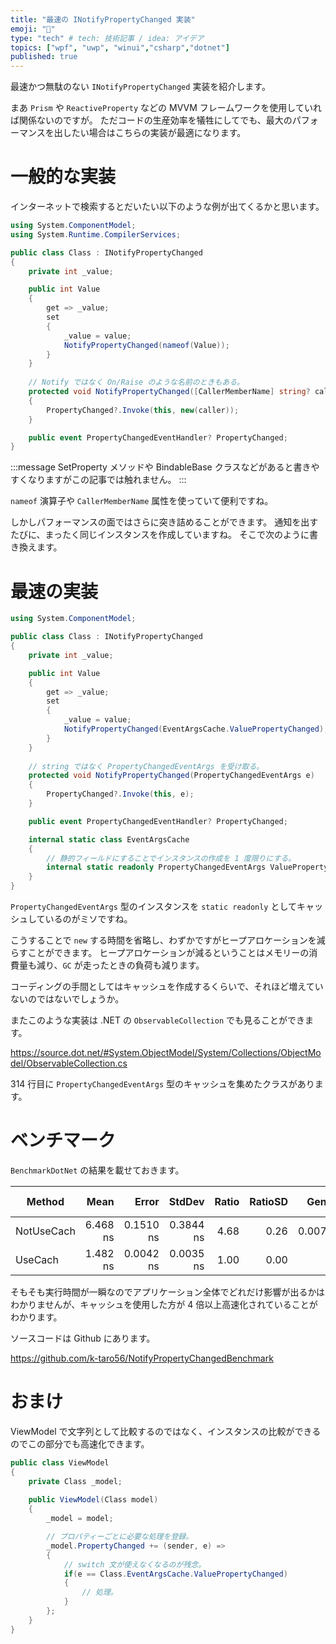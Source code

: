```yaml
---
title: "最速の INotifyPropertyChanged 実装"
emoji: "🙌"
type: "tech" # tech: 技術記事 / idea: アイデア
topics: ["wpf", "uwp", "winui","csharp","dotnet"]
published: true
---
```


最速かつ無駄のない `INotifyPropertyChanged` 実装を紹介します。

まあ `Prism` や `ReactiveProperty` などの MVVM フレームワークを使用していれば関係ないのですが。
ただコードの生産効率を犠牲にしてでも、最大のパフォーマンスを出したい場合はこちらの実装が最適になります。

# 一般的な実装

インターネットで検索するとだいたい以下のような例が出てくるかと思います。

```cs
using System.ComponentModel;
using System.Runtime.CompilerServices;

public class Class : INotifyPropertyChanged
{
    private int _value;

    public int Value
    {
        get => _value;
        set
        {
            _value = value;
            NotifyPropertyChanged(nameof(Value));
        }
    }
    
    // Notify ではなく On/Raise のような名前のときもある。
    protected void NotifyPropertyChanged([CallerMemberName] string? caller = null)
    {
        PropertyChanged?.Invoke(this, new(caller));
    }

    public event PropertyChangedEventHandler? PropertyChanged;
}
```

:::message
SetProperty メソッドや BindableBase クラスなどがあると書きやすくなりますがこの記事では触れません。
:::

`nameof` 演算子や `CallerMemberName` 属性を使っていて便利ですね。

しかしパフォーマンスの面ではさらに突き詰めることができます。
通知を出すたびに、まったく同じインスタンスを作成していますね。
そこで次のように書き換えます。

# 最速の実装

```cs
using System.ComponentModel;

public class Class : INotifyPropertyChanged
{
    private int _value;

    public int Value
    {
        get => _value;
        set
        {
            _value = value;
            NotifyPropertyChanged(EventArgsCache.ValuePropertyChanged);
        }
    }
    
    // string ではなく PropertyChangedEventArgs を受け取る。
    protected void NotifyPropertyChanged(PropertyChangedEventArgs e)
    {
        PropertyChanged?.Invoke(this, e);
    }

    public event PropertyChangedEventHandler? PropertyChanged;

    internal static class EventArgsCache
    {
        // 静的フィールドにすることでインスタンスの作成を 1 度限りにする。
        internal static readonly PropertyChangedEventArgs ValuePropertyChanged = new(nameof(Value));
    }
}
```

`PropertyChangedEventArgs` 型のインスタンスを `static readonly` としてキャッシュしているのがミソですね。

こうすることで `new` する時間を省略し、わずかですがヒープアロケーションを減らすことができます。
ヒープアロケーションが減るということはメモリーの消費量も減り、`GC` が走ったときの負荷も減ります。

コーディングの手間としてはキャッシュを作成するくらいで、それほど増えていないのではないでしょうか。

またこのような実装は .NET の `ObservableCollection` でも見ることができます。

https://source.dot.net/#System.ObjectModel/System/Collections/ObjectModel/ObservableCollection.cs

314 行目に `PropertyChangedEventArgs` 型のキャッシュを集めたクラスがあります。

# ベンチマーク

`BenchmarkDotNet` の結果を載せておきます。

|     Method |     Mean |     Error |    StdDev | Ratio | RatioSD |   Gen0 | Allocated | Alloc Ratio |
|----------- |---------:|----------:|----------:|------:|--------:|-------:|----------:|------------:|
| NotUseCach | 6.468 ns | 0.1510 ns | 0.3844 ns |  4.68 |    0.26 | 0.0076 |      24 B |          NA |
|    UseCach | 1.482 ns | 0.0042 ns | 0.0035 ns |  1.00 |    0.00 |      - |         - |          NA |

そもそも実行時間が一瞬なのでアプリケーション全体でどれだけ影響が出るかはわかりませんが、キャッシュを使用した方が 4 倍以上高速化されていることがわかります。

ソースコードは Github にあります。

https://github.com/k-taro56/NotifyPropertyChangedBenchmark

# おまけ

ViewModel で文字列として比較するのではなく、インスタンスの比較ができるのでこの部分でも高速化できます。

```cs
public class ViewModel
{
    private Class _model;
    
    public ViewModel(Class model)
    {
        _model = model;

        // プロパティーごとに必要な処理を登録。
        _model.PropertyChanged += (sender, e) =>
        {
            // switch 文が使えなくなるのが残念。
            if(e == Class.EventArgsCache.ValuePropertyChanged)
            {
                // 処理。
            }
        };
    }
}
```
